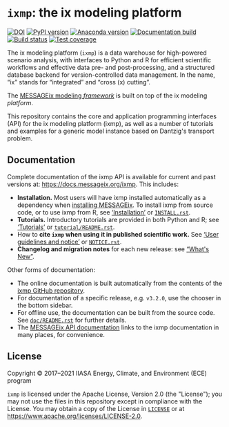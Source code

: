 # `ixmp`: the ix modeling platform

[![DOI](https://zenodo.org/badge/DOI/10.5281/zenodo.4005665.svg)](https://doi.org/10.5281/zenodo.4005665)
[![PyPI version](https://img.shields.io/pypi/v/ixmp.svg)](https://pypi.python.org/pypi/ixmp/)
[![Anaconda version](https://img.shields.io/conda/vn/conda-forge/ixmp)](https://anaconda.org/conda-forge/ixmp)
[![Documentation build](https://readthedocs.com/projects/iiasa-energy-program-ixmp/badge/?version=master)](https://docs.messageix.org/projects/ixmp/en/master/)
[![Build status](https://github.com/iiasa/ixmp/actions/workflows/pytest.yaml/badge.svg)](https://github.com/iiasa/ixmp/actions/workflows/pytest.yaml)
[![Test coverage](https://codecov.io/gh/iiasa/ixmp/branch/master/graph/badge.svg)](https://codecov.io/gh/iiasa/ixmp)

The ix modeling platform (`ixmp`) is a data warehouse for high-powered scenario
analysis, with interfaces to Python and R for efficient scientific workflows and
effective data pre- and post-processing, and a structured database backend for
version-controlled data management.
In the name, “ix” stands for “integrated” and “cross (x) cutting”.

The [MESSAGEix modeling *framework*](https://docs.messageix.org) is built on top of the ix modeling *platform*.


This repository contains the core and application programming interfaces (API)
for the ix modeling platform (ixmp), as well as a number of tutorials and
examples for a generic model instance based on Dantzig's transport problem.

## Documentation

Complete documentation of the ixmp API is available for current and past versions at: https://docs.messageix.org/ixmp.
This includes:

- **Installation.**
  Most users will have ixmp installed automatically as a dependency when
[installing MESSAGEix](https://docs.messageix.org/en/stable/#getting-started).
  To install ixmp from source code, or to use ixmp from R, see
[‘Installation’](https://docs.messageix.org/projects/ixmp/en/stable/install.html) or [`INSTALL.rst`](INSTALL.rst).
- **Tutorials.** Introductory tutorials are provided in both Python and R; see [‘Tutorials’](https://docs.messageix.org/projects/ixmp/en/stable/tutorials.html) or [`tutorial/README.rst`](tutorial/README.rst).
- How to **cite `ixmp` when using it in published scientific work.** See [‘User guidelines and notice’](https://docs.messageix.org/en/stable/notice.html) or [`NOTICE.rst`](NOTICE.rst).
- **Changelog and migration notes** for each new release: see [“What's New”](https://docs.messageix.org/projects/ixmp/en/stable/whatsnew.html).

Other forms of documentation:

- The online documentation is built automatically from the contents of the
[ixmp GitHub repository](https://github.com/iiasa/ixmp).
- For documentation of a specific release, e.g. `v3.2.0`, use the chooser in the bottom sidebar.
- For offline use, the documentation can be built from the source code.
See [`doc/README.rst`](doc/README.rst) for further details.
- The [MESSAGEix API documentation](https://docs.messageix.org/en/stable/api.html) links to the ixmp documentation in many places, for convenience.

## License

Copyright © 2017–2021 IIASA Energy, Climate, and Environment (ECE) program

`ixmp` is licensed under the Apache License, Version 2.0 (the "License"); you
may not use the files in this repository except in compliance with the License.
You may obtain a copy of the License in [`LICENSE`](LICENSE) or at
<https://www.apache.org/licenses/LICENSE-2.0>.

